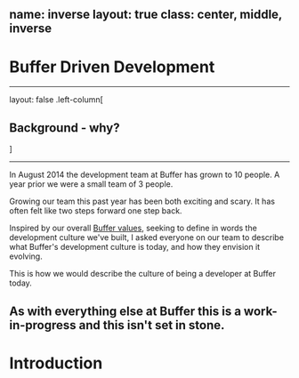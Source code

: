 name: inverse
layout: true
class: center, middle, inverse
---

# Buffer Driven Development

---
layout: false
.left-column[
  ## Background - why?
]

-----
  In August 2014 the development team at Buffer has grown to 10 people.  A year prior we were a small team of 3 people.

  Growing our team this past year has been both exciting and scary. It has often felt like two steps forward one step back.

  Inspired by our overall [Buffer values](http://www.slideshare.net/Bufferapp/buffer-culture-04), seeking to define in words the development culture we've built, I asked everyone on our team to describe what Buffer's development culture is today, and how they envision it evolving.

  This is how we would describe the culture of being a developer at Buffer today.
  
  As with everything else at Buffer this is a work-in-progress and this isn't set in stone.
---

# Introduction

